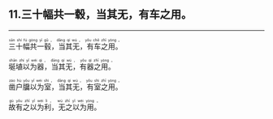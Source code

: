 ## 11.三十幅共一毂，当其无，有车之用。
---


<ruby><rb> 三十幅共一毂，当其无，有车之用。 </rb> <rt>sān  shí  fú  gòng  yī  gǔ ， dāng  qí  wú ， yǒu  chē  zhī  yòng 。</rt></ruby>

<ruby><rb> 埏埴以为器，当其无，有器之用。 </rb> <rt>shān  zhí  yǐ  wéi  qì ， dāng  qí  wú ， yǒu  qì  zhī  yòng 。</rt></ruby>

<ruby><rb> 凿户牖以为室，当其无，有室之用。 </rb> <rt>záo  hù  yǒu  yǐ  wéi  shì ， dāng  qí  wú ， yǒu  shì  zhī  yòng 。</rt></ruby>

<ruby><rb> 故有之以为利，无之以为用。 </rb> <rt>gù  yǒu  zhī  yǐ  wéi  lì ， wú  zhī  yǐ  wéi  yòng 。</rt></ruby>


